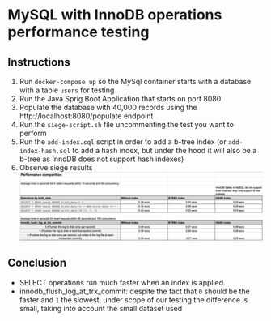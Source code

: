 # MySQL with InnoDB operations performance testing

## Instructions
1. Run `docker-compose up` so the MySql container starts with a database with a table `users` for testing
2. Run the Java Sprig Boot Application that starts on port 8080
3. Populate the database with 40,000 records using the http://localhost:8080/populate endpoint
4. Run the `siege-script.sh` file uncommenting the test you want to perform
5. Run the `add-index.sql` script in order to add a b-tree index (or `add-index-hash.sql` to add a hash index, but under the hood it will also be a b-tree as InnoDB does not support hash indexes)
6. Observe siege results
![img.png](images/img.png)

## Conclusion
- SELECT operations run much faster when an index is applied.
- innodb_flush_log_at_trx_commit: despite the fact that `0` should be the faster and `1` the slowest, under scope of our testing the difference is small, taking into account the small dataset used